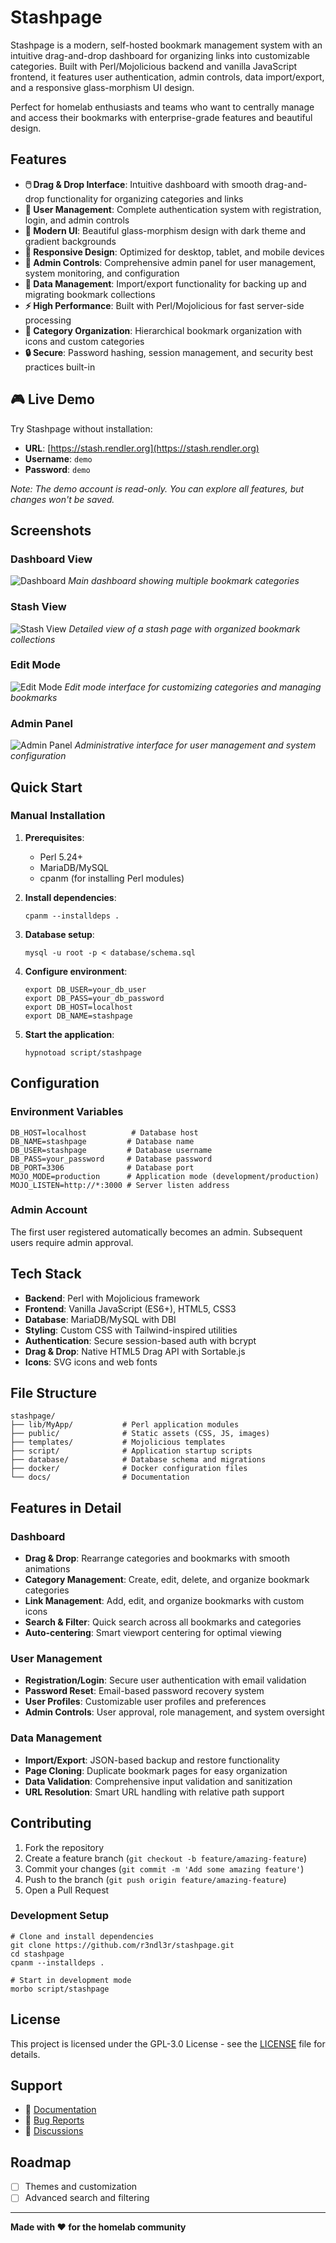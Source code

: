 # Stashpage
Stashpage is a modern, self-hosted bookmark management system with an intuitive drag-and-drop dashboard for organizing links into customizable categories. Built with Perl/Mojolicious backend and vanilla JavaScript frontend, it features user authentication, admin controls, data import/export, and a responsive glass-morphism UI design.

Perfect for homelab enthusiasts and teams who want to centrally manage and access their bookmarks with enterprise-grade features and beautiful design.

## Features
* **🖱️ Drag & Drop Interface**: Intuitive dashboard with smooth drag-and-drop functionality for organizing categories and links
* **👥 User Management**: Complete authentication system with registration, login, and admin controls
* **🎨 Modern UI**: Beautiful glass-morphism design with dark theme and gradient backgrounds
* **📱 Responsive Design**: Optimized for desktop, tablet, and mobile devices
* **🔧 Admin Controls**: Comprehensive admin panel for user management, system monitoring, and configuration
* **💾 Data Management**: Import/export functionality for backing up and migrating bookmark collections
* **⚡ High Performance**: Built with Perl/Mojolicious for fast server-side processing
* **🎯 Category Organization**: Hierarchical bookmark organization with icons and custom categories
* **🔒 Secure**: Password hashing, session management, and security best practices built-in

## 🎮 Live Demo
Try Stashpage without installation:
- **URL**: [https://stash.rendler.org](https://stash.rendler.org)
- **Username**: `demo`
- **Password**: `demo`

*Note: The demo account is read-only. You can explore all features, but changes won't be saved.*

## Screenshots

### Dashboard View
![Dashboard](screenshots/dashboard.png)
*Main dashboard showing multiple bookmark categories*

### Stash View
![Stash View](screenshots/stash-view.png)
*Detailed view of a stash page with organized bookmark collections*

### Edit Mode
![Edit Mode](screenshots/edit-mode.png)
*Edit mode interface for customizing categories and managing bookmarks*

### Admin Panel
![Admin Panel](screenshots/admin-panel.png)
*Administrative interface for user management and system configuration*

## Quick Start

### Manual Installation
1. **Prerequisites**:
   - Perl 5.24+
   - MariaDB/MySQL
   - cpanm (for installing Perl modules)

2. **Install dependencies**:
   ```
   cpanm --installdeps .
   ```

3. **Database setup**:
   ```
   mysql -u root -p < database/schema.sql
   ```

4. **Configure environment**:
   ```
   export DB_USER=your_db_user
   export DB_PASS=your_db_password
   export DB_HOST=localhost
   export DB_NAME=stashpage
   ```

5. **Start the application**:
   ```
   hypnotoad script/stashpage
   ```

## Configuration

### Environment Variables
```
DB_HOST=localhost          # Database host
DB_NAME=stashpage         # Database name
DB_USER=stashpage         # Database username
DB_PASS=your_password     # Database password
DB_PORT=3306              # Database port
MOJO_MODE=production      # Application mode (development/production)
MOJO_LISTEN=http://*:3000 # Server listen address
```

### Admin Account
The first user registered automatically becomes an admin. Subsequent users require admin approval.

## Tech Stack
- **Backend**: Perl with Mojolicious framework
- **Frontend**: Vanilla JavaScript (ES6+), HTML5, CSS3
- **Database**: MariaDB/MySQL with DBI
- **Styling**: Custom CSS with Tailwind-inspired utilities
- **Authentication**: Secure session-based auth with bcrypt
- **Drag & Drop**: Native HTML5 Drag API with Sortable.js
- **Icons**: SVG icons and web fonts

## File Structure
```
stashpage/
├── lib/MyApp/           # Perl application modules
├── public/              # Static assets (CSS, JS, images)
├── templates/           # Mojolicious templates
├── script/              # Application startup scripts
├── database/            # Database schema and migrations
├── docker/              # Docker configuration files
└── docs/                # Documentation
```

## Features in Detail

### Dashboard
- **Drag & Drop**: Rearrange categories and bookmarks with smooth animations
- **Category Management**: Create, edit, delete, and organize bookmark categories
- **Link Management**: Add, edit, and organize bookmarks with custom icons
- **Search & Filter**: Quick search across all bookmarks and categories
- **Auto-centering**: Smart viewport centering for optimal viewing

### User Management
- **Registration/Login**: Secure user authentication with email validation
- **Password Reset**: Email-based password recovery system
- **User Profiles**: Customizable user profiles and preferences
- **Admin Controls**: User approval, role management, and system oversight

### Data Management
- **Import/Export**: JSON-based backup and restore functionality
- **Page Cloning**: Duplicate bookmark pages for easy organization
- **Data Validation**: Comprehensive input validation and sanitization
- **URL Resolution**: Smart URL handling with relative path support

## Contributing
1. Fork the repository
2. Create a feature branch (`git checkout -b feature/amazing-feature`)
3. Commit your changes (`git commit -m 'Add some amazing feature'`)
4. Push to the branch (`git push origin feature/amazing-feature`)
5. Open a Pull Request

### Development Setup
```
# Clone and install dependencies
git clone https://github.com/r3ndl3r/stashpage.git
cd stashpage
cpanm --installdeps .

# Start in development mode
morbo script/stashpage
```

## License
This project is licensed under the GPL-3.0 License - see the [LICENSE](LICENSE) file for details.

## Support
- 📖 [Documentation](https://github.com/r3ndl3r/stashpage/wiki)
- 🐛 [Bug Reports](https://github.com/r3ndl3r/stashpage/issues)
- 💬 [Discussions](https://github.com/r3ndl3r/stashpage/discussions)

## Roadmap
- [ ] Themes and customization
- [ ] Advanced search and filtering

---

**Made with ❤️ for the homelab community**
